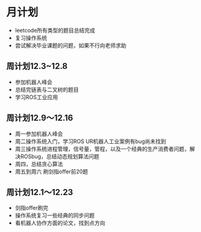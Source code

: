 # 月计划  
- leetcode所有类型的题目总结完成  
- 复习操作系统  
- 尝试解决毕业课题的问题，如果不行向老师求助
## 周计划12.3~12.8  
- 参加机器人峰会  
- 总结完链表与二叉树的题目
- 学习ROS工业应用
## 周计划12.9～12.16
- 周一参加机器人峰会
- 周二操作系统入门，学习ROS UR机器人工业案例有bug尚未找到
- 周三操作系统进程管理，信号量，管程，以及一个经典的生产消费者问题，解决ROSbug，总结动态规划算法问题
- 周四，总结贪心算法
- 周五到周六 刷剑指offer前20题
## 周计划12.1～12.23
- 剑指offer刷完
- 操作系统复习一些经典的同步问题
- 看机器人协作方面的论文，找到点方向
